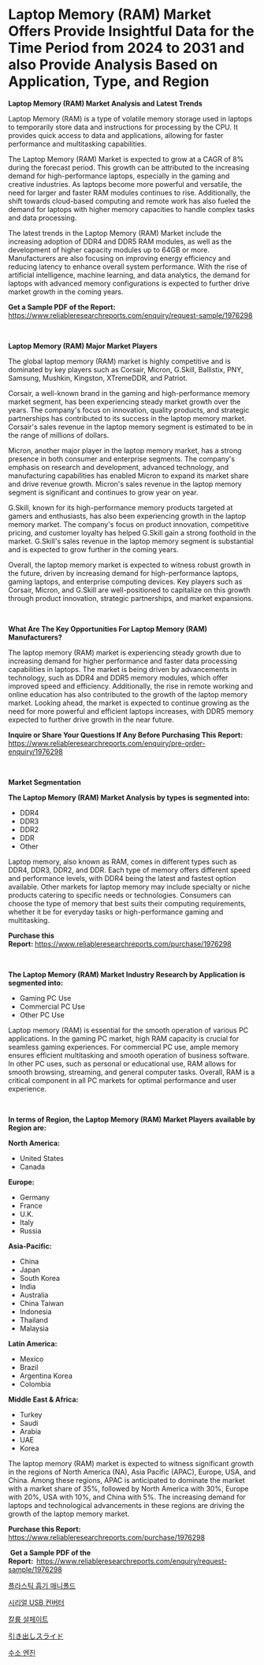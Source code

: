 <p><h1>Laptop Memory (RAM) Market Offers Provide Insightful Data for the Time Period from 2024 to 2031 and also Provide Analysis Based on Application, Type, and Region</h1></p><p><strong>Laptop Memory (RAM) Market Analysis and Latest Trends</strong></p>
<p><p>Laptop Memory (RAM) is a type of volatile memory storage used in laptops to temporarily store data and instructions for processing by the CPU. It provides quick access to data and applications, allowing for faster performance and multitasking capabilities.</p><p>The Laptop Memory (RAM) Market is expected to grow at a CAGR of 8% during the forecast period. This growth can be attributed to the increasing demand for high-performance laptops, especially in the gaming and creative industries. As laptops become more powerful and versatile, the need for larger and faster RAM modules continues to rise. Additionally, the shift towards cloud-based computing and remote work has also fueled the demand for laptops with higher memory capacities to handle complex tasks and data processing.</p><p>The latest trends in the Laptop Memory (RAM) Market include the increasing adoption of DDR4 and DDR5 RAM modules, as well as the development of higher capacity modules up to 64GB or more. Manufacturers are also focusing on improving energy efficiency and reducing latency to enhance overall system performance. With the rise of artificial intelligence, machine learning, and data analytics, the demand for laptops with advanced memory configurations is expected to further drive market growth in the coming years.</p></p>
<p><strong>Get a Sample PDF of the Report:&nbsp;</strong> <a href="https://www.reliableresearchreports.com/enquiry/request-sample/1976298">https://www.reliableresearchreports.com/enquiry/request-sample/1976298</a></p>
<p>&nbsp;</p>
<p><strong>Laptop Memory (RAM) Major Market Players</strong></p>
<p><p>The global laptop memory (RAM) market is highly competitive and is dominated by key players such as Corsair, Micron, G.Skill, Ballistix, PNY, Samsung, Mushkin, Kingston, XTremeDDR, and Patriot.</p><p>Corsair, a well-known brand in the gaming and high-performance memory market segment, has been experiencing steady market growth over the years. The company's focus on innovation, quality products, and strategic partnerships has contributed to its success in the laptop memory market. Corsair's sales revenue in the laptop memory segment is estimated to be in the range of millions of dollars.</p><p>Micron, another major player in the laptop memory market, has a strong presence in both consumer and enterprise segments. The company's emphasis on research and development, advanced technology, and manufacturing capabilities has enabled Micron to expand its market share and drive revenue growth. Micron's sales revenue in the laptop memory segment is significant and continues to grow year on year.</p><p>G.Skill, known for its high-performance memory products targeted at gamers and enthusiasts, has also been experiencing growth in the laptop memory market. The company's focus on product innovation, competitive pricing, and customer loyalty has helped G.Skill gain a strong foothold in the market. G.Skill's sales revenue in the laptop memory segment is substantial and is expected to grow further in the coming years.</p><p>Overall, the laptop memory market is expected to witness robust growth in the future, driven by increasing demand for high-performance laptops, gaming laptops, and enterprise computing devices. Key players such as Corsair, Micron, and G.Skill are well-positioned to capitalize on this growth through product innovation, strategic partnerships, and market expansions.</p></p>
<p>&nbsp;</p>
<p><strong>What Are The Key Opportunities For Laptop Memory (RAM) Manufacturers?</strong></p>
<p><p>The laptop memory (RAM) market is experiencing steady growth due to increasing demand for higher performance and faster data processing capabilities in laptops. The market is being driven by advancements in technology, such as DDR4 and DDR5 memory modules, which offer improved speed and efficiency. Additionally, the rise in remote working and online education has also contributed to the growth of the laptop memory market. Looking ahead, the market is expected to continue growing as the need for more powerful and efficient laptops increases, with DDR5 memory expected to further drive growth in the near future.</p></p>
<p><strong>Inquire or Share Your Questions If Any Before Purchasing This Report:</strong> <a href="https://www.reliableresearchreports.com/enquiry/pre-order-enquiry/1976298">https://www.reliableresearchreports.com/enquiry/pre-order-enquiry/1976298</a></p>
<p>&nbsp;</p>
<p><strong>Market Segmentation</strong></p>
<p><strong>The Laptop Memory (RAM) Market Analysis by types is segmented into:</strong></p>
<p><ul><li>DDR4</li><li>DDR3</li><li>DDR2</li><li>DDR</li><li>Other</li></ul></p>
<p><p>Laptop memory, also known as RAM, comes in different types such as DDR4, DDR3, DDR2, and DDR. Each type of memory offers different speed and performance levels, with DDR4 being the latest and fastest option available. Other markets for laptop memory may include specialty or niche products catering to specific needs or technologies. Consumers can choose the type of memory that best suits their computing requirements, whether it be for everyday tasks or high-performance gaming and multitasking.</p></p>
<p><strong>Purchase this Report:&nbsp;</strong><a href="https://www.reliableresearchreports.com/purchase/1976298">https://www.reliableresearchreports.com/purchase/1976298</a></p>
<p>&nbsp;</p>
<p><strong>The Laptop Memory (RAM) Market Industry Research by Application is segmented into:</strong></p>
<p><ul><li>Gaming PC Use</li><li>Commercial PC Use</li><li>Other PC Use</li></ul></p>
<p><p>Laptop memory (RAM) is essential for the smooth operation of various PC applications. In the gaming PC market, high RAM capacity is crucial for seamless gaming experiences. For commercial PC use, ample memory ensures efficient multitasking and smooth operation of business software. In other PC uses, such as personal or educational use, RAM allows for smooth browsing, streaming, and general computer tasks. Overall, RAM is a critical component in all PC markets for optimal performance and user experience.</p></p>
<p>&nbsp;</p>
<p><strong>In terms of Region, the Laptop Memory (RAM) Market Players available by Region are:</strong></p>
<p>
    <p> <strong> North America: </strong>
        <ul>
            <li>United States</li>
            <li>Canada</li>
        </ul>
        </p> 
    <p> <strong> Europe: </strong>
        <ul>
            <li>Germany</li>
            <li>France</li>
            <li>U.K.</li>
            <li>Italy</li>
            <li>Russia</li>
        </ul>
        </p> 
    <p> <strong> Asia-Pacific: </strong>
        <ul>
            <li>China</li>
            <li>Japan</li>
            <li>South Korea</li>
            <li>India</li>
            <li>Australia</li>
            <li>China Taiwan</li>
            <li>Indonesia</li>
            <li>Thailand</li>
            <li>Malaysia</li>
        </ul>
        </p> 
    <p> <strong> Latin America: </strong>
        <ul>
            <li>Mexico</li>
            <li>Brazil</li>
            <li>Argentina Korea</li>
            <li>Colombia</li>
        </ul>
        </p> 
    <p> <strong> Middle East & Africa: </strong>
        <ul>
            <li>Turkey</li>
            <li>Saudi</li>
            <li>Arabia</li>
            <li>UAE</li>
            <li>Korea</li>
        </ul>
    </p>
    </p>
<p><p>The laptop memory (RAM) market is expected to witness significant growth in the regions of North America (NA), Asia Pacific (APAC), Europe, USA, and China. Among these regions, APAC is anticipated to dominate the market with a market share of 35%, followed by North America with 30%, Europe with 20%, USA with 10%, and China with 5%. The increasing demand for laptops and technological advancements in these regions are driving the growth of the laptop memory market.</p></p>
<p><strong>Purchase this Report: </strong><a href="https://www.reliableresearchreports.com/purchase/1976298">https://www.reliableresearchreports.com/purchase/1976298</a></p>
<p>&nbsp;<strong>Get a Sample PDF of the Report:&nbsp;&nbsp;</strong><a href="https://www.reliableresearchreports.com/enquiry/request-sample/1976298">https://www.reliableresearchreports.com/enquiry/request-sample/1976298</a></p>
<p><strong></strong></p>
<p><p><a href="https://github.com/wallacBahrtyinger567686/Market-Research-Report-List-1/blob/main/903689913158.md">플라스틱 흡기 매니폴드</a></p><p><a href="https://medium.com/@mayekuhic00/%EC%8B%9C%EB%A6%AC%EC%96%BC-usb-%EB%B3%80%ED%99%98%EA%B8%B0-%EC%8B%9C%EC%9E%A5-%EA%B7%9C%EB%AA%A8-%EB%B0%8F-%EC%8B%9C%EC%9E%A5-%EB%8F%99%ED%96%A5-%EC%82%B0%EC%97%85-%EC%A0%84%EB%B0%98%EC%9D%84-%EC%99%84%EB%B2%BD%ED%95%98%EA%B2%8C-%EC%9D%B4%ED%95%B4%ED%95%98%EB%8B%A4-2024%EB%85%84%EB%B6%80%ED%84%B0-2031%EB%85%84%EA%B9%8C%EC%A7%80-69a43148804a">시리얼 USB 컨버터</a></p><p><a href="https://medium.com/@adonispellea2022/%EC%B9%BC%EB%A5%A8-%ED%99%A9%EC%82%B0%EC%97%BC-%EC%8B%9C%EC%9E%A5%EC%9D%80-%EC%8B%9C%EC%9E%A5-%EC%A0%90%EC%9C%A0%EC%9C%A8-%EA%B7%9C%EB%AA%A8-%EB%B0%8F-2031%EB%85%84%EA%B9%8C%EC%A7%80%EC%9D%98-%EC%98%88%EC%B8%A1%EC%9D%84-%EC%A4%91%EC%A0%90%EC%9C%BC%EB%A1%9C-%ED%95%98%EA%B3%A0-%EC%9E%88%EC%8A%B5%EB%8B%88%EB%8B%A4-e915858c8a0c">칼륨 설페이트</a></p><p><a href="https://medium.com/@marcosoenrt565736/%E5%BC%95%E3%81%8D%E5%87%BA%E3%81%97%E3%82%B9%E3%83%A9%E3%82%A4%E3%83%89%E5%B8%82%E5%A0%B4%E3%81%AE%E3%82%B7%E3%82%A7%E3%82%A2%E3%81%AE%E9%80%B2%E5%8C%96%E3%81%A8%E5%B8%82%E5%A0%B4%E6%88%90%E9%95%B7%E3%81%AE%E3%83%88%E3%83%AC%E3%83%B3%E3%83%89-2024%E5%B9%B4-2031%E5%B9%B4-62ca0985b9b4">引き出しスライド</a></p><p><a href="https://github.com/WilburKihn5676/Market-Research-Report-List-1/blob/main/173533313157.md">수소 엔진</a></p></p>